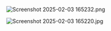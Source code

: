 
![Screenshot 2025-02-03 165232.png](..%2F..%2F..%2FPictures%2FScreenshots%2FScreenshot%202025-02-03%20165232.png)


![Screenshot 2025-02-03 165220.jpg](..%2F..%2F..%2FPictures%2FScreenshots%2FScreenshot%202025-02-03%20165220.jpg)